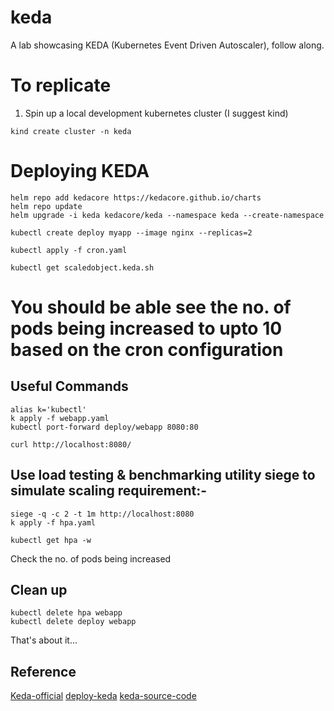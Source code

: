 # keda
A lab showcasing KEDA (Kubernetes Event Driven Autoscaler), follow along.

# To replicate

1. Spin up a local development kubernetes cluster (I suggest kind)
```
kind create cluster -n keda
```

# Deploying KEDA
```
helm repo add kedacore https://kedacore.github.io/charts
helm repo update
helm upgrade -i keda kedacore/keda --namespace keda --create-namespace
```

```
kubectl create deploy myapp --image nginx --replicas=2

kubectl apply -f cron.yaml

kubectl get scaledobject.keda.sh
```

# You should be able see the no. of pods being increased to upto 10 based on the cron configuration


## Useful Commands
```
alias k='kubectl'
k apply -f webapp.yaml
kubectl port-forward deploy/webapp 8080:80

curl http://localhost:8080/
```

## Use load testing & benchmarking utility siege to simulate scaling requirement:-
```
siege -q -c 2 -t 1m http://localhost:8080
k apply -f hpa.yaml

kubectl get hpa -w
```

Check the no. of pods being increased

## Clean up
```
kubectl delete hpa webapp
kubectl delete deploy webapp
```

That's about it...


## Reference
[Keda-official](
https://keda.sh/)
[deploy-keda](
https://keda.sh/docs/2.12/deploy/)
[keda-source-code](
https://github.com/kedacore/keda)